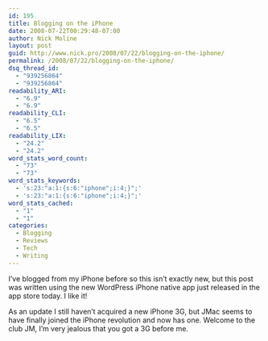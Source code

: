 ```yaml
---
id: 195
title: Blogging on the iPhone
date: 2008-07-22T00:29:48-07:00
author: Nick Moline
layout: post
guid: http://www.nick.pro/2008/07/22/blogging-on-the-iphone/
permalink: /2008/07/22/blogging-on-the-iphone/
dsq_thread_id:
  - "939256864"
  - "939256864"
readability_ARI:
  - "6.9"
  - "6.9"
readability_CLI:
  - "6.5"
  - "6.5"
readability_LIX:
  - "24.2"
  - "24.2"
word_stats_word_count:
  - "73"
  - "73"
word_stats_keywords:
  - 's:23:"a:1:{s:6:"iphone";i:4;}";'
  - 's:23:"a:1:{s:6:"iphone";i:4;}";'
word_stats_cached:
  - "1"
  - "1"
categories:
  - Blogging
  - Reviews
  - Tech
  - Writing
---
```

I&#8217;ve blogged from my iPhone before so this isn&#8217;t exactly new, but this post was written using the new WordPress iPhone native app just released in the app store today. I like it!

As an update I still haven&#8217;t acquired a new iPhone 3G, but JMac seems to have finally <span class="removed_link" title="http://blog.jmaclabs.com/2008/07/22/iphone-arrives/">joined the iPhone revolution</span> and now has one. Welcome to the club JM, I&#8217;m very jealous that you got a 3G before me.